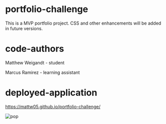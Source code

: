 # portfolio-challenge

This is a MVP portfolio project.  CSS and other enhancements will be added in future versions.

# code-authors
Matthew Weigandt - student

Marcus Ramirez - learning assistant

# deployed-application
https://mattw05.github.io/portfolio-challenge/

![pop](https://github.com/Mattw05/portfolio-challenge/assets/169001982/cace5865-b2a9-457e-a90e-5c660a986e24)
